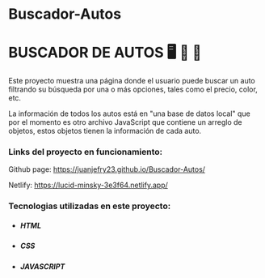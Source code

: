 # Buscador-Autos

# BUSCADOR DE AUTOS 🖥️ 🚗 🚙

Este proyecto muestra una página donde el usuario puede buscar un auto filtrando su búsqueda por una o más opciones, tales como el precio, color, etc.

La información de todos los autos está en "una base de datos local" que por el momento es otro archivo JavaScript que contiene un arreglo de objetos, estos objetos tienen la información de cada auto.

### Links del proyecto en funcionamiento:

Github page: https://juanjefry23.github.io/Buscador-Autos/

Netlify: https://lucid-minsky-3e3f64.netlify.app/

### Tecnologias utilizadas en este proyecto:

- ##### HTML
- ##### CSS
- ##### JAVASCRIPT
